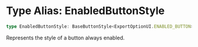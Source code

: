 # Type Alias: EnabledButtonStyle

```ts
type EnabledButtonStyle: BaseButtonStyle<ExportOptionUI.ENABLED_BUTTON>;
```

Represents the style of a button always enabled.

